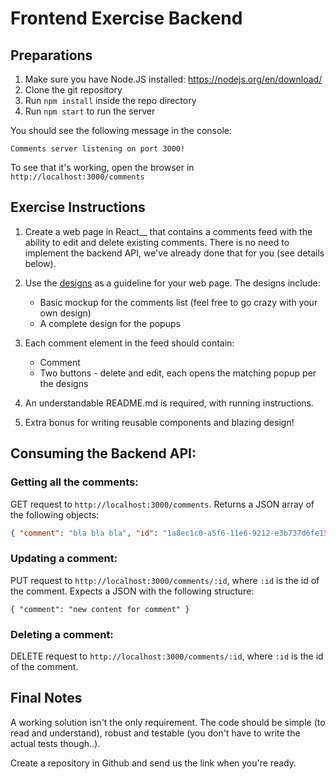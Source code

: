 # Frontend Exercise Backend

## Preparations

1. Make sure you have Node.JS installed: https://nodejs.org/en/download/
1. Clone the git repository
1. Run `npm install` inside the repo directory
1. Run `npm start` to run the server

You should see the following message in the console:

`Comments server listening on port 3000!`

To see that it's working, open the browser in `http://localhost:3000/comments`

## Exercise Instructions

1. Create a web page in React__ that contains a comments feed with the ability to edit and delete existing comments.
There is no need to implement the backend API, we've already done that for you (see details below).

1. Use the [designs](./designs) as a guideline for your web page. The designs include:
    * Basic mockup for the comments list (feel free to go crazy with your own design)
    * A complete design for the popups

1. Each comment element in the feed should contain:
    * Comment
    * Two buttons - delete and edit, each opens the matching popup per the designs

1. An understandable README.md is required, with running instructions.

1. Extra bonus for writing reusable components and blazing design!

## Consuming the Backend API:

### Getting all the comments:

GET request to `http://localhost:3000/comments`. Returns a JSON array of the following objects:
```json
{ "comment": "bla bla bla", "id": "1a8ec1c0-a5f6-11e6-9212-e3b737d6fe15", "updatedAt": 1478638710748, "email": "me@acme.com" }
```

### Updating a comment:

PUT request to `http://localhost:3000/comments/:id`, where `:id` is the id of the comment.
Expects a JSON with the following structure:
```
{ "comment": "new content for comment" }
```

### Deleting a comment:

DELETE request to `http://localhost:3000/comments/:id`, where `:id` is the id of the comment.

## Final Notes

A working solution isn't the only requirement. The code should be simple (to read and understand), robust and testable (you don't have to write the actual tests though..).

Create a repository in Github and send us the link when you're ready.
